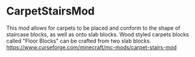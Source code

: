 # CarpetStairsMod
This mod allows for carpets to be placed and conform to the shape of staircase blocks, as well as onto slab blocks. Wood styled carpets blocks called "Floor Blocks" can be crafted from two slab blocks. https://www.curseforge.com/minecraft/mc-mods/carpet-stairs-mod
